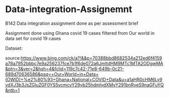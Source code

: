 # Data-integration-Assignemnt

B142 Data integration assignment done as per assessment brief

Assignment done using Ghana covid 19 cases filtered from Our world in data set for covid 19 cases

Dataset:

source:https://www.bing.com/ck/a?!&&p=70388bbd8682534a212ed6f4159a78a7952bbbc7e9a256237fce7b1f6de072a6JmltdHM9MTc1MTA2ODgwMA&ptn=3&ver=2&hsh=4&fclid=119c7c42-71e8-649b-0c21-689d70636586&psq=+Our+World+in+Data+(OWID)+%e2%80%93+Ghana+National+COVID+Data&u=a1aHR0cHM6Ly9vdXJ3b3JsZGluZGF0YS5vcmcvY29yb25hdmlydXMvY291bnRyeS9naGFuYQ&ntb=1


